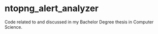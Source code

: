 # ntopng_alert_analyzer
Code related to and discussed in my Bachelor Degree thesis in Computer Science.